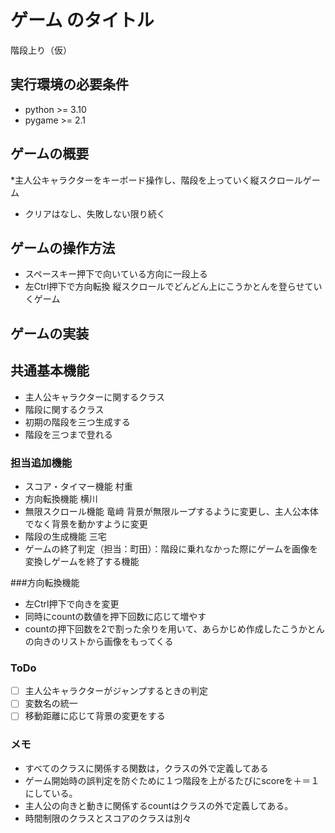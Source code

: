 # ゲーム のタイトル
階段上り（仮）


## 実行環境の必要条件
* python >= 3.10
* pygame >= 2.1

## ゲームの概要
*主人公キャラクターをキーボード操作し、階段を上っていく縦スクロールゲーム
* クリアはなし、失敗しない限り続く

## ゲームの操作方法
* スペースキー押下で向いている方向に一段上る
* 左Ctrl押下で方向転換
縦スクロールでどんどん上にこうかとんを登らせていくゲーム

## ゲームの実装

## 共通基本機能
* 主人公キャラクターに関するクラス
* 階段に関するクラス
* 初期の階段を三つ生成する
* 階段を三つまで登れる


### 担当追加機能
* スコア・タイマー機能  村重
* 方向転換機能          横川
* 無限スクロール機能    竜﨑 背景が無限ループするように変更し、主人公本体でなく背景を動かすように変更
* 階段の生成機能        三宅
* ゲームの終了判定（担当：町田）：階段に乗れなかった際にゲームを画像を変換しゲームを終了する機能

###方向転換機能
* 左Ctrl押下で向きを変更
* 同時にcountの数値を押下回数に応じて増やす
* countの押下回数を2で割った余りを用いて、あらかじめ作成したこうかとんの向きのリストから画像をもってくる
### ToDo
- [ ]  主人公キャラクターがジャンプするときの判定
- [ ]  変数名の統一
- [ ]  移動距離に応じて背景の変更をする

### メモ
* すべてのクラスに関係する関数は，クラスの外で定義してある
* ゲーム開始時の誤判定を防ぐために１つ階段を上がるたびにscoreを＋＝１にしている。
* 主人公の向きと動きに関係するcountはクラスの外で定義してある。
* 時間制限のクラスとスコアのクラスは別々